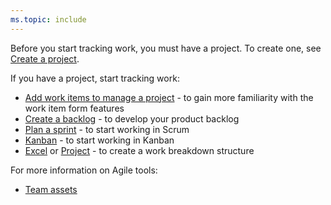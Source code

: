 ```yaml
---
ms.topic: include
---
```



Before you start tracking work, you must have a project. To create one, see [Create a project](/vsts/organizations/projects/create-project.md).   

If you have a project, start tracking work:  

-   [Add work items to manage a project](/vsts/boards/backlogs/add-work-items.md) - to gain more familiarity with the work item form features  
-   [Create a backlog](/vsts/boards/backlogs/create-your-backlog.md) - to develop your product backlog   
-   [Plan a sprint](/vsts/boards/sprints/assign-work-sprint.md) - to start working in Scrum    
-   [Kanban](/vsts/boards/boards/kanban-basics.md)  - to start working in Kanban  
-   [Excel](/vsts/boards/backlogs/office/bulk-add-modify-work-items-excel.md) or [Project](/vsts/boards/backlogs/office/create-your-backlog-tasks-using-project.md) - to create a work breakdown structure   

For more information on Agile tools:

- [Team assets](/vsts/organizations/settings/about-teams-and-settings)  
